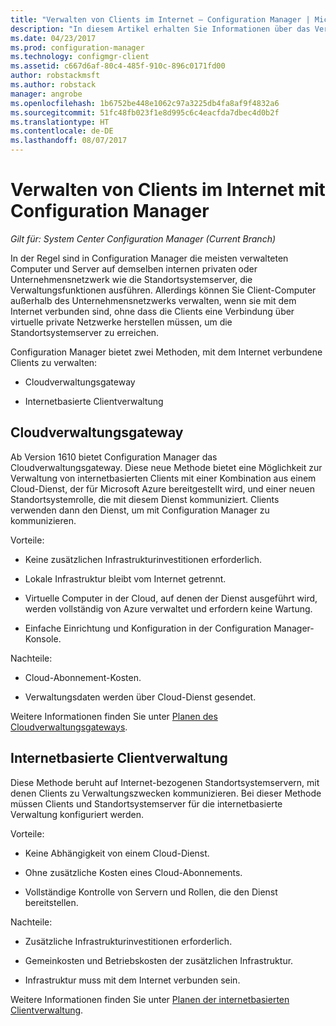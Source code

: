 ```yaml
---
title: "Verwalten von Clients im Internet – Configuration Manager | Microsoft-Dokumentation"
description: "In diesem Artikel erhalten Sie Informationen über das Verwalten von Clients mithilfe des Cloudverwaltungsgateways und über die internetbasierte Clientverwaltung in Configuration Manager."
ms.date: 04/23/2017
ms.prod: configuration-manager
ms.technology: configmgr-client
ms.assetid: c667d6af-80c4-485f-910c-896c0171fd00
author: robstackmsft
ms.author: robstack
manager: angrobe
ms.openlocfilehash: 1b6752be448e1062c97a3225db4fa8af9f4832a6
ms.sourcegitcommit: 51fc48fb023f1e8d995c6c4eacfda7dbec4d0b2f
ms.translationtype: HT
ms.contentlocale: de-DE
ms.lasthandoff: 08/07/2017
---
```

# <a name="manage-clients-on-the-internet-with-configuration-manager"></a>Verwalten von Clients im Internet mit Configuration Manager

*Gilt für: System Center Configuration Manager (Current Branch)*

In der Regel sind in Configuration Manager die meisten verwalteten Computer und Server auf demselben internen privaten oder Unternehmensnetzwerk wie die Standortsystemserver, die Verwaltungsfunktionen ausführen. Allerdings können Sie Client-Computer außerhalb des Unternehmensnetzwerks verwalten, wenn sie mit dem Internet verbunden sind, ohne dass die Clients eine Verbindung über virtuelle private Netzwerke herstellen müssen, um die Standortsystemserver zu erreichen.

Configuration Manager bietet zwei Methoden, mit dem Internet verbundene Clients zu verwalten:

-   Cloudverwaltungsgateway

-   Internetbasierte Clientverwaltung

## <a name="cloud-management-gateway"></a>Cloudverwaltungsgateway

Ab Version 1610 bietet Configuration Manager das Cloudverwaltungsgateway. Diese neue Methode bietet eine Möglichkeit zur Verwaltung von internetbasierten Clients mit einer Kombination aus einem Cloud-Dienst, der für Microsoft Azure bereitgestellt wird, und einer neuen Standortsystemrolle, die mit diesem Dienst kommuniziert. Clients verwenden dann den Dienst, um mit Configuration Manager zu kommunizieren.

Vorteile:

-   Keine zusätzlichen Infrastrukturinvestitionen erforderlich.

-   Lokale Infrastruktur bleibt vom Internet getrennt.

-   Virtuelle Computer in der Cloud, auf denen der Dienst ausgeführt wird, werden vollständig von Azure verwaltet und erfordern keine Wartung.

-   Einfache Einrichtung und Konfiguration in der Configuration Manager-Konsole.

Nachteile:

-   Cloud-Abonnement-Kosten.

-   Verwaltungsdaten werden über Cloud-Dienst gesendet.

Weitere Informationen finden Sie unter [Planen des Cloudverwaltungsgateways](plan-cloud-management-gateway.md).

## <a name="internet-based-client-management"></a>Internetbasierte Clientverwaltung

Diese Methode beruht auf Internet-bezogenen Standortsystemservern, mit denen Clients zu Verwaltungszwecken kommunizieren. Bei dieser Methode müssen Clients und Standortsystemserver für die internetbasierte Verwaltung konfiguriert werden.

Vorteile:

-   Keine Abhängigkeit von einem Cloud-Dienst.

-   Ohne zusätzliche Kosten eines Cloud-Abonnements.

-   Vollständige Kontrolle von Servern und Rollen, die den Dienst bereitstellen.

Nachteile:

-   Zusätzliche Infrastrukturinvestitionen erforderlich.

-   Gemeinkosten und Betriebskosten der zusätzlichen Infrastruktur.

-   Infrastruktur muss mit dem Internet verbunden sein.

Weitere Informationen finden Sie unter [Planen der internetbasierten Clientverwaltung](plan-internet-based-client-management.md).
